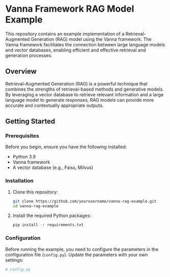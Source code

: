 # Vanna Framework RAG Model Example

This repository contains an example implementation of a Retrieval-Augmented Generation (RAG) model using the Vanna framework. The Vanna framework facilitates the connection between large language models and vector databases, enabling efficient and effective retrieval and generation processes.

## Overview

Retrieval-Augmented Generation (RAG) is a powerful technique that combines the strengths of retrieval-based methods and generative models. By leveraging a vector database to retrieve relevant information and a large language model to generate responses, RAG models can provide more accurate and contextually appropriate outputs.

## Getting Started

### Prerequisites

Before you begin, ensure you have the following installed:

- Python 3.9
- Vanna framework
- A vector database (e.g., Faiss, Milvus)

### Installation

1. Clone this repository:
    ```sh
    git clone https://github.com/yourusername/vanna-rag-example.git
    cd vanna-rag-example
    ```

2. Install the required Python packages:
    ```sh
    pip install -r requirements.txt
    ```

### Configuration

Before running the example, you need to configure the parameters in the configuration file (`config.py`). Update the parameters with your own settings:

```python
# config.py

